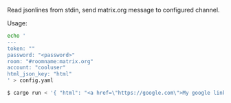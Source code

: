 Read jsonlines from stdin, send matrix.org message to configured channel.

Usage:

```bash
echo '
---
token: ""
password: "<password>"
room: "#roomname:matrix.org"
account: "cooluser"
html_json_key: "html"
' > config.yaml

$ cargo run < '{ "html": "<a href=\"https://google.com\">My google link</a>" }'
```
